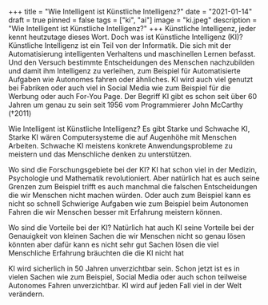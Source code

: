 +++
title = "Wie Intelligent ist Künstliche Intelligenz?"
date = "2021-01-14"
draft = true
pinned = false
tags = ["ki", "ai"]
image = "ki.jpeg"
description = "Wie Intelligent ist Künstliche Intelligenz?"
+++
Künstliche Intelligenz, jeder kennt heutzutage dieses Wort. Doch was ist Künstliche Intelligenz (KI)? Künstliche Intelligenz ist ein Teil von der Informatik. Die sich mit der Automatisierung intelligenten Verhaltens und maschinellen Lernen befasst. Und den Versuch bestimmte Entscheidungen des Menschen nachzubilden und damit ihm Intelligenz zu verleihen, zum Beispiel für Automatisierte Aufgaben wie Autonomes fahren oder ähnliches. KI wird auch viel genutzt bei Fabriken oder auch viel in Social Media wie zum Beispiel für die Werbung oder auch For-You Page. Der Begriff KI gibt es schon seit über 60 Jahren um genau zu sein seit 1956 vom Programmierer John McCarthy (†2011)

Wie Intelligent ist Künstliche Intelligenz? Es gibt Starke und Schwache KI, Starke KI wären Computersysteme die auf Augenhöhe mit Menschen Arbeiten. Schwache KI meistens konkrete Anwendungsprobleme zu meistern und das Menschliche denken zu unterstützen.

Wo sind die Forschungsgebiete bei der KI? KI hat schon viel in der Medizin, Psychologie und Mathematik revolutioniert. Aber natürlich hat es auch seine Grenzen zum Beispiel trifft es auch manchmal die falschen Entscheidungen die wir Menschen nicht machen würden. Oder auch zum Beispiel kann es nicht so schnell Schwierige Aufgaben wie zum Beispiel beim Autonomen Fahren die wir Menschen besser mit Erfahrung meistern können.

Wo sind die Vorteile bei der KI? Natürlich hat auch KI seine Vorteile bei der Genauigkeit von kleinen Sachen die wir Menschen nicht so genau lösen könnten aber dafür kann es nicht sehr gut Sachen lösen die viel Menschliche Erfahrung bräuchten die die KI nicht hat

KI wird sicherlich in 50 Jahren unverzichtbar sein. Schon jetzt ist es in vielen Sachen wie zum Beispiel, Social Media oder auch schon teilweise Autonomes Fahren unverzichtbar. KI wird auf jeden Fall viel in der Welt verändern.